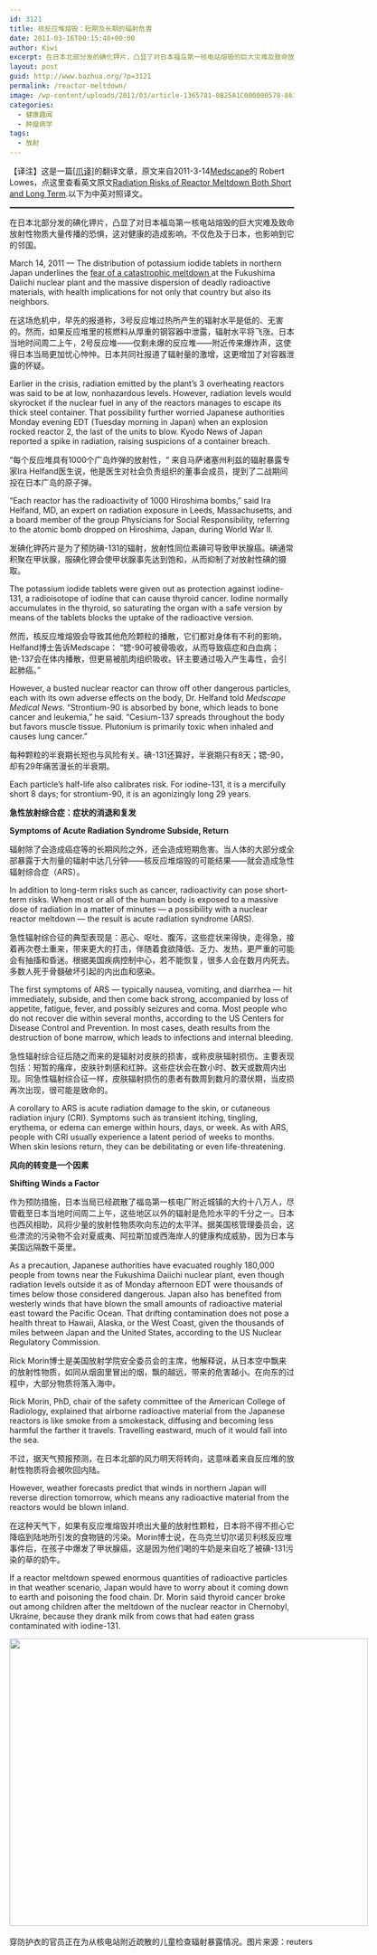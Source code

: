 ```yaml
---
id: 3121
title: 核反应堆熔毁：短期及长期的辐射危害
date: 2011-03-16T00:15:48+00:00
author: Kiwi
excerpt: 在日本北部分发的碘化钾片，凸显了对日本福岛第一核电站熔毁的巨大灾难及致命放射性物质大量传播的恐惧，这对健康的造成影响，不仅危及于日本，也影响到它的邻国。
layout: post
guid: http://www.bazhua.org/?p=3121
permalink: /reactor-meltdown/
image: /wp-content/uploads/2011/03/article-1365781-0B25A1C000000578-861_634x509-125x125.jpg
categories:
  - 健康趣闻
  - 肿瘤病学
tags:
  - 放射
---
```

【译注】这是一篇[[爪译]](http://www.bazhua.org/category/bazhua-reading/translate-news)的翻译文章，原文来自2011-3-14[Medscape](http://www.medpagetoday.com)的 Robert Lowes，点这里查看英文原文[Radiation Risks of Reactor Meltdown Both Short and Long Term](http://www.medscape.com/viewarticle/738973).以下为中英对照译文。

<hr style="border: 1px #cccccc dotted;" size="1" />
</p> 

在日本北部分发的碘化钾片，凸显了对日本福岛第一核电站熔毁的巨大灾难及致命放射性物质大量传播的恐惧，这对健康的造成影响，不仅危及于日本，也影响到它的邻国。

March 14, 2011 — The distribution of potassium iodide tablets in northern Japan underlines the <a href="http://www.medscape.com/viewarticle/738909" target="_blank">fear of a catastrophic meltdown </a> at the Fukushima Daiichi nuclear plant and the massive dispersion of deadly radioactive materials, with health implications for not only that country but also its neighbors.

在这场危机中，早先的报道称，3号反应堆过热所产生的辐射水平是低的、无害的。然而，如果反应堆里的核燃料从厚重的钢容器中泄露，辐射水平将飞涨。日本当地时间周二上午，2号反应堆——仅剩未爆的反应堆——附近传来爆炸声，这使得日本当局更加忧心忡忡。日本共同社报道了辐射量的激增，这更增加了对容器泄露的怀疑。

Earlier in the crisis, radiation emitted by the plant&#8217;s 3 overheating reactors was said to be at low, nonhazardous levels. However, radiation levels would skyrocket if the nuclear fuel in any of the reactors manages to escape its thick steel container. That possibility further worried Japanese authorities Monday evening EDT (Tuesday morning in Japan) when an explosion rocked reactor 2, the last of the units to blow. Kyodo News of Japan reported a spike in radiation, raising suspicions of a container breach.

“每个反应堆具有1000个广岛炸弹的放射性，“ 来自马萨诸塞州利兹的辐射暴露专家Ira Helfand医生说，他是医生对社会负责组织的董事会成员，提到了二战期间投在日本广岛的原子弹。

&#8220;Each reactor has the radioactivity of 1000 Hiroshima bombs,&#8221; said Ira Helfand, MD, an expert on radiation exposure in Leeds, Massachusetts, and a board member of the group Physicians for Social Responsibility, referring to the atomic bomb dropped on Hiroshima, Japan, during World War II.

发碘化钾药片是为了预防碘-131的辐射，放射性同位素碘可导致甲状腺癌。碘通常积聚在甲状腺，服碘化钾会使甲状腺事先达到饱和，从而抑制了对放射性碘的摄取。

The potassium iodide tablets were given out as protection against iodine-131, a radioisotope of iodine that can cause thyroid cancer. Iodine normally accumulates in the thyroid, so saturating the organ with a safe version by means of the tablets blocks the uptake of the radioactive version.

然而，核反应堆熔毁会导致其他危险颗粒的播散，它们都对身体有不利的影响，Helfand博士告诉Medscape： “锶-90可被骨吸收，从而导致癌症和白血病；铯-137会在体内播散，但更易被肌肉组织吸收。钚主要通过吸入产生毒性，会引起肺癌。”

However, a busted nuclear reactor can throw off other dangerous particles, each with its own adverse effects on the body, Dr. Helfand told _Medscape Medical News_. &#8220;Strontium-90 is absorbed by bone, which leads to bone cancer and leukemia,&#8221; he said. &#8220;Cesium-137 spreads throughout the body but favors muscle tissue. Plutonium is primarily toxic when inhaled and causes lung cancer.&#8221;

每种颗粒的半衰期长短也与风险有关。碘-131还算好，半衰期只有8天；锶-90，却有29年痛苦漫长的半衰期。

Each particle’s half-life also calibrates risk. For iodine-131, it is a mercifully short 8 days; for strontium-90, it is an agonizingly long 29 years.

**急性放射综合症：症状的消退和复发** 

**Symptoms of Acute Radiation Syndrome Subside, Return**

辐射除了会造成癌症等的长期风险之外，还会造成短期危害。当人体的大部分或全部暴露于大剂量的辐射中达几分钟——核反应堆熔毁的可能结果——就会造成急性辐射综合症（ARS）。

In addition to long-term risks such as cancer, radioactivity can pose short-term risks. When most or all of the human body is exposed to a massive dose of radiation in a matter of minutes — a possibility with a nuclear reactor meltdown — the result is acute radiation syndrome (ARS).

急性辐射综合征的典型表现是：恶心、呕吐、腹泻，这些症状来得快，走得急，接着再次卷土重来，带来更大的打击，伴随着食欲降低、乏力、发热，更严重的可能会有抽搐和昏迷。根据美国疾病控制中心，若不能恢复，很多人会在数月内死去。多数人死于骨髓破坏引起的内出血和感染。

The first symptoms of ARS — typically nausea, vomiting, and diarrhea — hit immediately, subside, and then come back strong, accompanied by loss of appetite, fatigue, fever, and possibly seizures and coma. Most people who do not recover die within several months, according to the US Centers for Disease Control and Prevention. In most cases, death results from the destruction of bone marrow, which leads to infections and internal bleeding.

急性辐射综合征后随之而来的是辐射对皮肤的损害，或称皮肤辐射损伤。主要表现包括：短暂的瘙痒，皮肤针刺感和红肿。这些症状会在数小时、数天或数周内出现。同急性辐射综合征一样，皮肤辐射损伤的患者有数周到数月的潜伏期，当皮损再次出现，很可能是致命的。

A corollary to ARS is acute radiation damage to the skin, or cutaneous radiation injury (CRI). Symptoms such as transient itching, tingling, erythema, or edema can emerge within hours, days, or week. As with ARS, people with CRI usually experience a latent period of weeks to months. When skin lesions return, they can be debilitating or even life-threatening.

**风向的转变是一个因素**

**Shifting Winds a Factor**

作为预防措施，日本当局已经疏散了福岛第一核电厂附近城镇的大约十八万人，尽管截至日本当地时间周二上午，这些地区以外的辐射是危险水平的千分之一。日本也西风相助，风将少量的放射性物质吹向东边的太平洋。据美国核管理委员会，这些漂流的污染物不会对夏威夷、阿拉斯加或西海岸人的健康构成威胁，因为日本与美国远隔数千英里。

As a precaution, Japanese authorities have evacuated roughly 180,000 people from towns near the Fukushima Daiichi nuclear plant, even though radiation levels outside it as of Monday afternoon EDT were thousands of times below those considered dangerous. Japan also has benefited from westerly winds that have blown the small amounts of radioactive material east toward the Pacific Ocean. That drifting contamination does not pose a health threat to Hawaii, Alaska, or the West Coast, given the thousands of miles between Japan and the United States, according to the US Nuclear Regulatory Commission.

Rick Morin博士是美国放射学院安全委员会的主席，他解释说，从日本空中飘来的放射性物质，如同从烟囱里冒出的烟，飘的越远，带来的危害越小。在向东的过程中，大部分物质将落入海中。

Rick Morin, PhD, chair of the safety committee of the American College of Radiology, explained that airborne radioactive material from the Japanese reactors is like smoke from a smokestack, diffusing and becoming less harmful the farther it travels. Travelling eastward, much of it would fall into the sea.

不过，据天气预报预测，在日本北部的风力明天将转向，这意味着来自反应堆的放射性物质将会被吹回内陆。

However, weather forecasts predict that winds in northern Japan will reverse direction tomorrow, which means any radioactive material from the reactors would be blown inland.

在这种天气下，如果有反应堆熔毁并喷出大量的放射性颗粒，日本将不得不担心它降临到陆地所引发的食物链的污染。Morin博士说，在乌克兰切尔诺贝利核反应堆事件后，在孩子中爆发了甲状腺癌，这是因为他们喝的牛奶是来自吃了被碘-131污染的草的奶牛。

If a reactor meltdown spewed enormous quantities of radioactive particles in that weather scenario, Japan would have to worry about it coming down to earth and poisoning the food chain. Dr. Morin said thyroid cancer broke out among children after the meltdown of the nuclear reactor in Chernobyl, Ukraine, because they drank milk from cows that had eaten grass contaminated with iodine-131.

<div id="attachment_3124" style="width: 644px" class="wp-caption alignnone">
  <a href="/wp-content/uploads/2011/03/article-1365781-0B25A1C000000578-861_634x509.jpg"><img class="size-full wp-image-3124" title="article-1365781-0B25A1C000000578-861_634x509" src="/wp-content/uploads/2011/03/article-1365781-0B25A1C000000578-861_634x509.jpg" alt="" width="634" height="509" srcset="/wp-content/uploads/2011/03/article-1365781-0B25A1C000000578-861_634x509.jpg 634w, /wp-content/uploads/2011/03/article-1365781-0B25A1C000000578-861_634x509-150x120.jpg 150w, /wp-content/uploads/2011/03/article-1365781-0B25A1C000000578-861_634x509-300x240.jpg 300w" sizes="(max-width: 634px) 100vw, 634px" /></a>
  
  <p class="wp-caption-text">
    穿防护衣的官员正在为从核电站附近疏散的儿童检查辐射暴露情况。图片来源：reuters
  </p>
</div>
